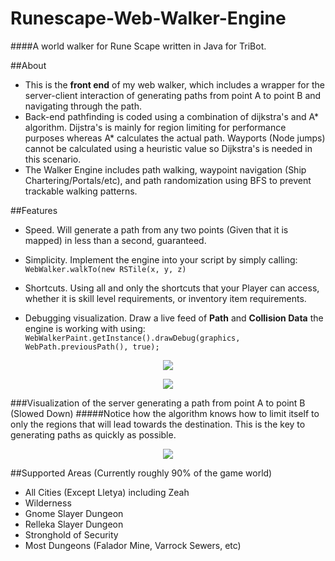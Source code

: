 # Runescape-Web-Walker-Engine
####A world walker for Rune Scape written in Java for TriBot.

##About
- This is the **front end** of my web walker, which includes a wrapper for the server-client interaction of generating paths from point A to point B and navigating through the path.
- Back-end pathfinding is coded using a combination of dijkstra's and A\* algorithm. Dijstra's is mainly for region limiting for performance purposes whereas A\* calculates the actual path. Wayports (Node jumps) cannot be calculated using a heuristic value so Dijkstra's is needed in this scenario.
- The Walker Engine includes path walking, waypoint navigation (Ship Chartering/Portals/etc), and path randomization using BFS to prevent trackable walking patterns.

##Features
- Speed. Will generate a path from any two points (Given that it is mapped) in less than a second, guaranteed.

- Simplicity. Implement the engine into your script by simply calling:
      ```
      WebWalker.walkTo(new RSTile(x, y, z)
      ```

- Shortcuts. Using all and only the shortcuts that your Player can access, whether it is skill level requirements, or inventory item requirements.

- Debugging visualization. Draw a live feed of **Path** and **Collision Data** the engine is working with using:
      ```
      WebWalkerPaint.getInstance().drawDebug(graphics, WebPath.previousPath(), true);
      ```
      
<p align="center">
  <img src="http://i.imgur.com/17hx5iK.png"/>
</p>

<p align="center">
  <img src="http://i.imgur.com/gLMRq0O.png"/>
</p>


###Visualization of the server generating a path from point A to point B (Slowed Down)
#####Notice how the algorithm knows how to limit itself to only the regions that will lead towards the destination. This is the key to generating paths as quickly as possible.
<p align="center">
  <img src="http://i.imgur.com/ZD7hKWZ.gif"/>
</p>


##Supported Areas (Currently roughly 90% of the game world)
- All Cities (Except Lletya) including Zeah
- Wilderness
- Gnome Slayer Dungeon
- Relleka Slayer Dungeon
- Stronghold of Security
- Most Dungeons (Falador Mine, Varrock Sewers, etc)



